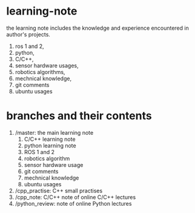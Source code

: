 # learning-note
the learning note includes the knowledge and experience encountered in author's projects.
1. ros 1 and 2,
2. python,
3. C/C++,
4. sensor hardware usages,
5. robotics algorithms,
6. mechnical knowledge,
7. git comments
8. ubuntu usages

# branches and their contents
1. /master: the main learning note
    1. C/C++ learning note
    2. python learning note
    3. ROS 1 and 2
    4. robotics algorithm
    5. sensor hardware usage
    6. git comments
    7. mechnical knowledge
    8. ubuntu usages
2. /cpp_practise: C++ small practises 
3. /cpp_note: C/C++ note of online C/C++ lectures
4. /python_review: note of online Python lectures
